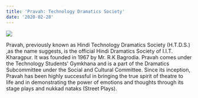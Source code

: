 ```yaml
---
title: 'Pravah: Technology Dramatics Society'
date: '2020-02-28'
---
```


![](https://drive.google.com/uc?id=18TbJvUOetCL0bT_2YCiLnT-pCi26TcuD)

Pravah, previously known as Hindi Technology Dramatics Society (H.T.D.S.) ,as the name suggests, is the official Hindi Dramatics Society of I.I.T. Kharagpur. It was founded in 1967 by Mr. R.K Bagrodia. Pravah comes under the Technology Students' Gymkhana and is a part of the Dramatics Subcommittee under the Social and Cultural Committee. Since its inception, Pravah has been highly successful in bringing the true spirit of theatre to life and in demonstrating the power of emotions and thoughts through its stage plays and nukkad nataks (Street Plays).